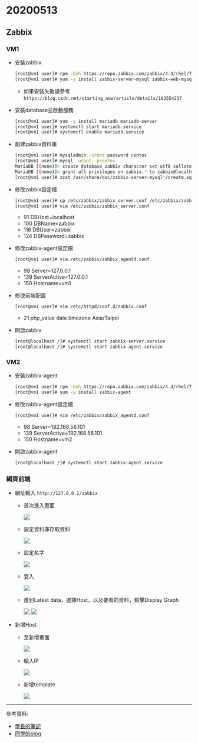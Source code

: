 # 20200513
## Zabbix
### VM1
- 安裝zabbix

    ```sh 
    [root@vm1 user]# rpm -Uvh https://repo.zabbix.com/zabbix/4.4/rhel/7/x86_64/zabbix-release-4.4-1.el7.noarch.rpm
    [root@vm1 user]# yum -y install zabbix-server-mysql zabbix-web-mysql zabbix-agent
    ```
    - 如果安裝失敗請參考 `https://blog.csdn.net/starting_now/article/details/103554237`
- 安裝database並啟動服務
    ```sh
    [root@vm1 user]# yum -y install mariadb mariadb-server
    [root@vm1 user]# systemctl start mariadb.service 
    [root@vm1 user]# systemctl enable mariadb.service 
    ```
- 創建zabbix資料庫
    ```sh
    [root@vm1 user]# mysqladmin -uroot password centos
    [root@vm1 user]# mysql -uroot -pcentos
    MariaDB [(none)]> create database zabbix character set utf8 collate utf8_bin;
    MariaDB [(none)]> grant all privileges on zabbix.* to zabbix@localhost identified by 'zabbix';
    [root@vm1 user]# zcat /usr/share/doc/zabbix-server-mysql*/create.sql.gz | mysql -uroot -pcentos zabbix
    ```
- 修改zabbix設定檔
    ```sh
    [root@vm1 user]# cp /etc/zabbix/zabbix_server.conf /etc/zabbix/zabbix_server.conf.bak 
    [root@vm1 user]# vim /etc/zabbix/zabbix_server.conf
    ```
    - 91 DBHost=localhost
    - 100 DBName=zabbix
    - 116 DBUser=zabbix 
    - 124 DBPassword=zabbix 
- 修改zabbix-agent設定檔
    ```sh
    [root@vm1 user]# vim /etc/zabbix/zabbix_agentd.conf      
    ```
    - 98 Server=127.0.0.1     
    - 139 ServerActive=127.0.0.1  
    - 150 Hostname=vm1  
- 修改前端配置
    ```sh
    [root@vm1 user]# vim /etc/httpd/conf.d/zabbix.conf 
    ```
    - 21 php_value date.timezone Asia/Taipei
- 開啟zabbix
    ```sh
    [root@localhost /]# systemctl start zabbix-server.service
    [root@localhost /]# systemctl start zabbix-agent.service
    ```
### VM2
- 安裝zabbix-agent
    
    ```sh
    [root@vm1 user]# rpm -Uvh https://repo.zabbix.com/zabbix/4.4/rhel/7/x86_64/zabbix-release-4.4-1.el7.noarch.rpm
    [root@vm1 user]# yum -y install zabbix-agent
    ```
- 修改zabbix-agent設定檔
    ```sh
    [root@vm1 user]# vim /etc/zabbix/zabbix_agentd.conf      
    ```
    - 98 Server=192.168.56.101 
    - 139 ServerActive=192.168.56.101  
    - 150 Hostname=vm2  
- 開啟zabbix-agent
    ```sh
    [root@localhost /]# systemctl start zabbix-agent.service
    ```
### 網頁前端
- 網址輸入 `http://127.0.0.1/zabbix`
    - 首次進入畫面
    
        ![](./img/zabbix/1.png)
    - 設定資料庫存取資料

        ![](./img/zabbix/2.png)
    - 設定名字

        ![](./img/zabbix/3.png)
    - 登入

        ![](./img/zabbix/4.png)
    - 進到Latest data，選擇Host，以及要看的資料，點擊Display Graph

        ![](./img/zabbix/5.png)
        ![](./img/zabbix/6.png)
- 新增Host
    - 至新增畫面

        ![](./img/zabbix/7.png)
    - 輸入IP

        ![](./img/zabbix/8.png)
    - 新增template

        ![](./img/zabbix/9.png)
---
參考資料:
- [學長的筆記](https://github.com/istar0me/linux-note/blob/107-2/Zabbix.md#%E5%AE%89%E8%A3%9D-zabbix)
- [同學的blog](https://timleesdailyfactory.blogspot.com/2020/05/0513-linux-note.html)
